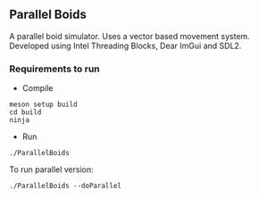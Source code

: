 ## Parallel Boids

A parallel boid simulator. Uses a vector based movement system. Developed using Intel Threading Blocks, Dear ImGui and SDL2.

### Requirements to run
- Compile

```
meson setup build
cd build
ninja
```

- Run

```
./ParallelBoids
```

To run parallel version:

```
./ParallelBoids --doParallel
```
